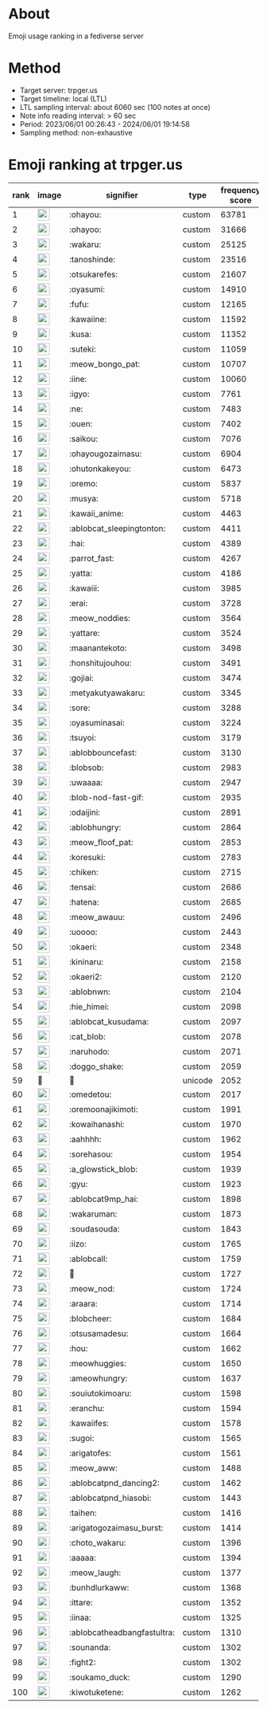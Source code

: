 # About
Emoji usage ranking in a fediverse server

# Method
- Target server: trpger.us
- Target timeline: local (LTL)
- LTL sampling interval: about 6060 sec (100 notes at once)
- Note info reading interval: > 60 sec
- Period: 2023/06/01 00:26:43 - 2024/06/01 19:14:58 
- Sampling method: non-exhaustive

# Emoji ranking at trpger.us

|rank|image|signifier|type|frequency score|
|----|----|----|----|----|
|1|<img height="24" src="https://trpger.us/emoji/ohayou.webp">|:ohayou:|custom|63781|
|2|<img height="24" src="https://trpger.us/emoji/ohayoo.webp">|:ohayoo:|custom|31666|
|3|<img height="24" src="https://trpger.us/emoji/wakaru.webp">|:wakaru:|custom|25125|
|4|<img height="24" src="https://trpger.us/emoji/tanoshinde.webp">|:tanoshinde:|custom|23516|
|5|<img height="24" src="https://trpger.us/emoji/otsukarefes.webp">|:otsukarefes:|custom|21607|
|6|<img height="24" src="https://trpger.us/emoji/oyasumi.webp">|:oyasumi:|custom|14910|
|7|<img height="24" src="https://trpger.us/emoji/fufu.webp">|:fufu:|custom|12165|
|8|<img height="24" src="https://trpger.us/emoji/kawaiine.webp">|:kawaiine:|custom|11592|
|9|<img height="24" src="https://trpger.us/emoji/kusa.webp">|:kusa:|custom|11352|
|10|<img height="24" src="https://trpger.us/emoji/suteki.webp">|:suteki:|custom|11059|
|11|<img height="24" src="https://trpger.us/emoji/meow_bongo_pat.webp">|:meow_bongo_pat:|custom|10707|
|12|<img height="24" src="https://trpger.us/emoji/iine.webp">|:iine:|custom|10060|
|13|<img height="24" src="https://trpger.us/emoji/igyo.webp">|:igyo:|custom|7761|
|14|<img height="24" src="https://trpger.us/emoji/ne.webp">|:ne:|custom|7483|
|15|<img height="24" src="https://trpger.us/emoji/ouen.webp">|:ouen:|custom|7402|
|16|<img height="24" src="https://trpger.us/emoji/saikou.webp">|:saikou:|custom|7076|
|17|<img height="24" src="https://trpger.us/emoji/ohayougozaimasu.webp">|:ohayougozaimasu:|custom|6904|
|18|<img height="24" src="https://trpger.us/emoji/ohutonkakeyou.webp">|:ohutonkakeyou:|custom|6473|
|19|<img height="24" src="https://trpger.us/emoji/oremo.webp">|:oremo:|custom|5837|
|20|<img height="24" src="https://trpger.us/emoji/musya.webp">|:musya:|custom|5718|
|21|<img height="24" src="https://trpger.us/emoji/kawaii_anime.webp">|:kawaii_anime:|custom|4463|
|22|<img height="24" src="https://trpger.us/emoji/ablobcat_sleepingtonton.webp">|:ablobcat_sleepingtonton:|custom|4411|
|23|<img height="24" src="https://trpger.us/emoji/hai.webp">|:hai:|custom|4389|
|24|<img height="24" src="https://trpger.us/emoji/parrot_fast.webp">|:parrot_fast:|custom|4267|
|25|<img height="24" src="https://trpger.us/emoji/yatta.webp">|:yatta:|custom|4186|
|26|<img height="24" src="https://trpger.us/emoji/kawaiii.webp">|:kawaiii:|custom|3985|
|27|<img height="24" src="https://trpger.us/emoji/erai.webp">|:erai:|custom|3728|
|28|<img height="24" src="https://trpger.us/emoji/meow_noddies.webp">|:meow_noddies:|custom|3564|
|29|<img height="24" src="https://trpger.us/emoji/yattare.webp">|:yattare:|custom|3524|
|30|<img height="24" src="https://trpger.us/emoji/maanantekoto.webp">|:maanantekoto:|custom|3498|
|31|<img height="24" src="https://trpger.us/emoji/honshitujouhou.webp">|:honshitujouhou:|custom|3491|
|32|<img height="24" src="https://trpger.us/emoji/gojiai.webp">|:gojiai:|custom|3474|
|33|<img height="24" src="https://trpger.us/emoji/metyakutyawakaru.webp">|:metyakutyawakaru:|custom|3345|
|34|<img height="24" src="https://trpger.us/emoji/sore.webp">|:sore:|custom|3288|
|35|<img height="24" src="https://trpger.us/emoji/oyasuminasai.webp">|:oyasuminasai:|custom|3224|
|36|<img height="24" src="https://trpger.us/emoji/tsuyoi.webp">|:tsuyoi:|custom|3179|
|37|<img height="24" src="https://trpger.us/emoji/ablobbouncefast.webp">|:ablobbouncefast:|custom|3130|
|38|<img height="24" src="https://trpger.us/emoji/blobsob.webp">|:blobsob:|custom|2983|
|39|<img height="24" src="https://trpger.us/emoji/uwaaaa.webp">|:uwaaaa:|custom|2947|
|40|<img height="24" src="https://trpger.us/emoji/blob-nod-fast-gif.webp">|:blob-nod-fast-gif:|custom|2935|
|41|<img height="24" src="https://trpger.us/emoji/odaijini.webp">|:odaijini:|custom|2891|
|42|<img height="24" src="https://trpger.us/emoji/ablobhungry.webp">|:ablobhungry:|custom|2864|
|43|<img height="24" src="https://trpger.us/emoji/meow_floof_pat.webp">|:meow_floof_pat:|custom|2853|
|44|<img height="24" src="https://trpger.us/emoji/koresuki.webp">|:koresuki:|custom|2783|
|45|<img height="24" src="https://trpger.us/emoji/chiken.webp">|:chiken:|custom|2715|
|46|<img height="24" src="https://trpger.us/emoji/tensai.webp">|:tensai:|custom|2686|
|47|<img height="24" src="https://trpger.us/emoji/hatena.webp">|:hatena:|custom|2685|
|48|<img height="24" src="https://trpger.us/emoji/meow_awauu.webp">|:meow_awauu:|custom|2496|
|49|<img height="24" src="https://trpger.us/emoji/uoooo.webp">|:uoooo:|custom|2443|
|50|<img height="24" src="https://trpger.us/emoji/okaeri.webp">|:okaeri:|custom|2348|
|51|<img height="24" src="https://trpger.us/emoji/kininaru.webp">|:kininaru:|custom|2158|
|52|<img height="24" src="https://trpger.us/emoji/okaeri2.webp">|:okaeri2:|custom|2120|
|53|<img height="24" src="https://trpger.us/emoji/ablobnwn.webp">|:ablobnwn:|custom|2104|
|54|<img height="24" src="https://trpger.us/emoji/hie_himei.webp">|:hie_himei:|custom|2098|
|55|<img height="24" src="https://trpger.us/emoji/ablobcat_kusudama.webp">|:ablobcat_kusudama:|custom|2097|
|56|<img height="24" src="https://trpger.us/emoji/cat_blob.webp">|:cat_blob:|custom|2078|
|57|<img height="24" src="https://trpger.us/emoji/naruhodo.webp">|:naruhodo:|custom|2071|
|58|<img height="24" src="https://trpger.us/emoji/doggo_shake.webp">|:doggo_shake:|custom|2059|
|59|🍮|🍮|unicode|2052|
|60|<img height="24" src="https://trpger.us/emoji/omedetou.webp">|:omedetou:|custom|2017|
|61|<img height="24" src="https://trpger.us/emoji/oremoonajikimoti.webp">|:oremoonajikimoti:|custom|1991|
|62|<img height="24" src="https://trpger.us/emoji/kowaihanashi.webp">|:kowaihanashi:|custom|1970|
|63|<img height="24" src="https://trpger.us/emoji/aahhhh.webp">|:aahhhh:|custom|1962|
|64|<img height="24" src="https://trpger.us/emoji/sorehasou.webp">|:sorehasou:|custom|1954|
|65|<img height="24" src="https://trpger.us/emoji/a_glowstick_blob.webp">|:a_glowstick_blob:|custom|1939|
|66|<img height="24" src="https://trpger.us/emoji/gyu.webp">|:gyu:|custom|1923|
|67|<img height="24" src="https://trpger.us/emoji/ablobcat9mp_hai.webp">|:ablobcat9mp_hai:|custom|1898|
|68|<img height="24" src="https://trpger.us/emoji/wakaruman.webp">|:wakaruman:|custom|1873|
|69|<img height="24" src="https://trpger.us/emoji/soudasouda.webp">|:soudasouda:|custom|1843|
|70|<img height="24" src="https://trpger.us/emoji/iizo.webp">|:iizo:|custom|1765|
|71|<img height="24" src="https://trpger.us/emoji/ablobcall.webp">|:ablobcall:|custom|1759|
|72|<img height="24" src="https://trpger.us/emoji/birthday.webp">|:birthday:|custom|1727|
|73|<img height="24" src="https://trpger.us/emoji/meow_nod.webp">|:meow_nod:|custom|1724|
|74|<img height="24" src="https://trpger.us/emoji/araara.webp">|:araara:|custom|1714|
|75|<img height="24" src="https://trpger.us/emoji/blobcheer.webp">|:blobcheer:|custom|1684|
|76|<img height="24" src="https://trpger.us/emoji/otsusamadesu.webp">|:otsusamadesu:|custom|1664|
|77|<img height="24" src="https://trpger.us/emoji/hou.webp">|:hou:|custom|1662|
|78|<img height="24" src="https://trpger.us/emoji/meowhuggies.webp">|:meowhuggies:|custom|1650|
|79|<img height="24" src="https://trpger.us/emoji/ameowhungry.webp">|:ameowhungry:|custom|1637|
|80|<img height="24" src="https://trpger.us/emoji/souiutokimoaru.webp">|:souiutokimoaru:|custom|1598|
|81|<img height="24" src="https://trpger.us/emoji/eranchu.webp">|:eranchu:|custom|1594|
|82|<img height="24" src="https://trpger.us/emoji/kawaiifes.webp">|:kawaiifes:|custom|1578|
|83|<img height="24" src="https://trpger.us/emoji/sugoi.webp">|:sugoi:|custom|1565|
|84|<img height="24" src="https://trpger.us/emoji/arigatofes.webp">|:arigatofes:|custom|1561|
|85|<img height="24" src="https://trpger.us/emoji/meow_aww.webp">|:meow_aww:|custom|1488|
|86|<img height="24" src="https://trpger.us/emoji/ablobcatpnd_dancing2.webp">|:ablobcatpnd_dancing2:|custom|1462|
|87|<img height="24" src="https://trpger.us/emoji/ablobcatpnd_hiasobi.webp">|:ablobcatpnd_hiasobi:|custom|1443|
|88|<img height="24" src="https://trpger.us/emoji/taihen.webp">|:taihen:|custom|1416|
|89|<img height="24" src="https://trpger.us/emoji/arigatogozaimasu_burst.webp">|:arigatogozaimasu_burst:|custom|1414|
|90|<img height="24" src="https://trpger.us/emoji/choto_wakaru.webp">|:choto_wakaru:|custom|1396|
|91|<img height="24" src="https://trpger.us/emoji/aaaaa.webp">|:aaaaa:|custom|1394|
|92|<img height="24" src="https://trpger.us/emoji/meow_laugh.webp">|:meow_laugh:|custom|1377|
|93|<img height="24" src="https://trpger.us/emoji/bunhdlurkaww.webp">|:bunhdlurkaww:|custom|1368|
|94|<img height="24" src="https://trpger.us/emoji/ittare.webp">|:ittare:|custom|1352|
|95|<img height="24" src="https://trpger.us/emoji/iinaa.webp">|:iinaa:|custom|1325|
|96|<img height="24" src="https://trpger.us/emoji/ablobcatheadbangfastultra.webp">|:ablobcatheadbangfastultra:|custom|1310|
|97|<img height="24" src="https://trpger.us/emoji/sounanda.webp">|:sounanda:|custom|1302|
|98|<img height="24" src="https://trpger.us/emoji/fight2.webp">|:fight2:|custom|1302|
|99|<img height="24" src="https://trpger.us/emoji/soukamo_duck.webp">|:soukamo_duck:|custom|1290|
|100|<img height="24" src="https://trpger.us/emoji/kiwotuketene.webp">|:kiwotuketene:|custom|1262|
